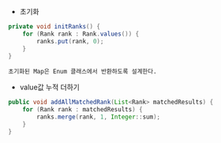 - 초기화
```java
private void initRanks() {  
    for (Rank rank : Rank.values()) {  
        ranks.put(rank, 0);  
    }  
}
```
	초기화된 Map은 Enum 클래스에서 반환하도록 설계한다.

- value값 누적 더하기
```java
public void addAllMatchedRank(List<Rank> matchedResults) {  
    for (Rank rank : matchedResults) {  
        ranks.merge(rank, 1, Integer::sum);  
    }  
}
```